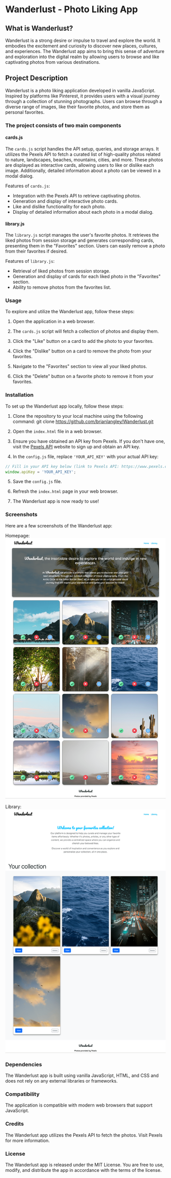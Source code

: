 # Wanderlust - Photo Liking App

## What is Wanderlust?
Wanderlust is a strong desire or impulse to travel and explore the world. It embodies the excitement and curiosity to discover new places, cultures, and experiences. The Wanderlust app aims to bring this sense of adventure and exploration into the digital realm by allowing users to browse and like captivating photos from various destinations.

## Project Description

Wanderlust is a photo liking application developed in vanilla JavaScript. Inspired by platforms like Pinterest, it provides users with a visual journey through a collection of stunning photographs. Users can browse through a diverse range of images, like their favorite photos, and store them as personal favorites.

### The project consists of two main components

#### cards.js

The `cards.js` script handles the API setup, queries, and storage arrays. It utilizes the Pexels API to fetch a curated list of high-quality photos related to nature, landscapes, beaches, mountains, cities, and more. These photos are displayed as interactive cards, allowing users to like or dislike each image. Additionally, detailed information about a photo can be viewed in a modal dialog.

Features of `cards.js`:

- Integration with the Pexels API to retrieve captivating photos.
- Generation and display of interactive photo cards.
- Like and dislike functionality for each photo.
- Display of detailed information about each photo in a modal dialog.

#### library.js

The `library.js` script manages the user's favorite photos. It retrieves the liked photos from session storage and generates corresponding cards, presenting them in the "Favorites" section. Users can easily remove a photo from their favorites if desired.

Features of `library.js`:

- Retrieval of liked photos from session storage.
- Generation and display of cards for each liked photo in the "Favorites" section.
- Ability to remove photos from the favorites list.

### Usage

To explore and utilize the Wanderlust app, follow these steps:

1. Open the application in a web browser.

2. The `cards.js` script will fetch a collection of photos and display them.

3. Click the "Like" button on a card to add the photo to your favorites.

4. Click the "Dislike" button on a card to remove the photo from your favorites.

5. Navigate to the "Favorites" section to view all your liked photos.

6. Click the "Delete" button on a favorite photo to remove it from your favorites.

### Installation

To set up the Wanderlust app locally, follow these steps:

1. Clone the repository to your local machine using the following command: git clone https://github.com/brianlangley/Wanderlust.git

2. Open the `index.html` file in a web browser.

3. Ensure you have obtained an API key from Pexels. If you don't have one, visit the [Pexels API](https://www.pexels.com/api/) website to sign up and obtain an API key.

4. In the `config.js` file, replace `'YOUR_API_KEY'` with your actual API key:

```javascript
// Fill in your API key below (link to Pexels API: https://www.pexels.com/api/)
window.apiKey = 'YOUR_API_KEY';
```
5. Save the `config.js` file.

6. Refresh the `index.html` page in your web browser.

7. The Wanderlust app is now ready to use!

### Screenshots

Here are a few screenshots of the Wanderlust app:

Homepage:
![Homepage](./screenshots/home.png)

Library:
![Library](./screenshots/library.png)

### Dependencies

The Wanderlust app is built using vanilla JavaScript, HTML, and CSS and does not rely on any external libraries or frameworks.

### Compatibility

The application is compatible with modern web browsers that support JavaScript.

### Credits

The Wanderlust app utilizes the Pexels API to fetch the photos. Visit Pexels for more information.

### License

The Wanderlust app is released under the MIT License. You are free to use, modify, and distribute the app in accordance with the terms of the license.
